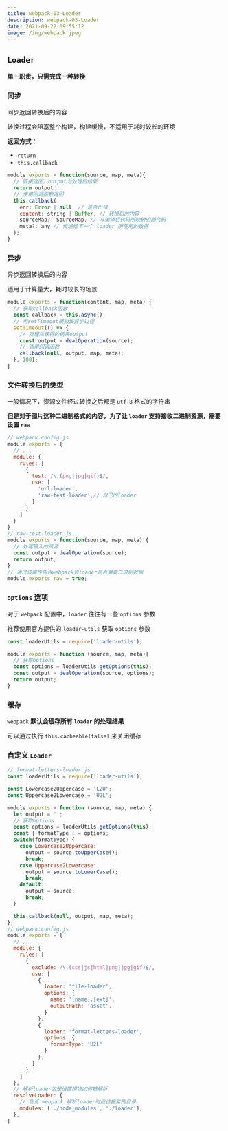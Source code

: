 ```yaml
---
title: webpack-03-Loader
description: webpack-03-Loader
date: 2021-09-22 09:55:12
image: /img/webpack.jpeg
---
```



## `Loader`

**单一职责，只需完成一种转换**

### 同步

同步返回转换后的内容

转换过程会阻塞整个构建，构建缓慢，不适用于耗时较长的环境

**返回方式：**
  - `return`
  - `this.callback`

```js
module.exports = function(source, map, meta){
  // 直接返回，output为处理后结果
  return output；
  // 使用回调函数返回
  this.callback(
    err: Error | null, // 是否出错
    content: string | Buffer, // 转换后的内容
    sourceMap?: SourceMap, // 与编译后代码所映射的源代码
    meta?: any // 传递给下一个 loader 所使用的数据
  );
}
```

### 异步

异步返回转换后的内容

适用于计算量大，耗时较长的场景

```js
module.exports = function(content, map, meta) {
  // 获取callback函数
  const callback = this.async();
  // 用setTimeout模拟该异步过程
  setTimeout(() => {
    // 处理后获得的结果output
    const output = dealOperation(source);
    // 调用回调函数
    callback(null, output, map, meta);
  }, 100);
}
```

### 文件转换后的类型

一般情况下，资源文件经过转换之后都是 `utf-8` 格式的字符串

**但是对于图片这种二进制格式的内容，为了让 `loader` 支持接收二进制资源，需要设置 `raw`**

```js
// webpack.config.js
module.exports = {
  // ...
  module: {
    rules: [
      {
        test: /\.(png|jpg|gif)$/,
        use: [
          'url-loader',
          'raw-test-loader',// 自己的loader
        ]
      }
    ]
  }
}
// raw-test-loader.js
module.exports = function(source, map, meta) {
  // 处理输入的资源
  const output = dealOperation(source);
  return output;
}
// 通过该属性告诉webpack该loader是否需要二进制数据
module.exports.raw = true;
```

### `options` 选项

对于 `webpack` 配置中，`loader` 往往有一些 `options` 参数

推荐使用官方提供的 `loader-utils` 获取 `options` 参数

```js
const loaderUtils = require('loader-utils');

module.exports = function (source, map, meta){
  // 获取options
  const options = loaderUtils.getOptions(this);
  const output = dealOperation(source, options); 
  return output;
}
```

### 缓存

`webpack` **默认会缓存所有 `loader` 的处理结果**

可以通过执行 `this.cacheable(false)` 来关闭缓存

### 自定义 `Loader`

```js
// format-letters-loader.js
const loaderUtils = require('loader-utils');

const Lowercase2Uppercase = 'L2U';
const Uppercase2Lowercase = 'U2L';

module.exports = function (source, map, meta) {
  let output = '';
  // 获取options
  const options = loaderUtils.getOptions(this);
  const { formatType } = options;
  switch(formatType) {
    case Lowercase2Uppercase: 
      output = source.toUpperCase();
      break;
    case Uppercase2Lowercase: 
      output = source.toLowerCase();
      break;
    default: 
      output = source;
      break;
  }

  this.callback(null, output, map, meta);
};
// webpack.config.js
module.exports = {
  // ...
  module: {
    rules: [
      {
        exclude: /\.(css|js|html|png|jpg|gif)$/,
        use: [
          {
            loader: 'file-loader',
            options: {
              name: '[name].[ext]',
              outputPath: 'asset',
            }
          },
          {
            loader: 'format-letters-loader',
            options: {
              formatType: 'U2L'
            }
          },
        ]
      }
    ]
  },
  // 解析loader包是设置模块如何被解析
  resolveLoader: {
    // 告诉 webpack 解析loader时应该搜索的目录。
    modules: ['./node_modules', './loader'],
  },
}
```